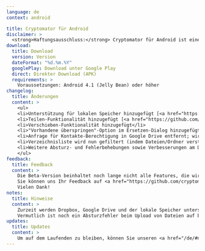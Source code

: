 ```yaml
---
language: de
context: android

title: Cryptomator für Android
disclaimer: >
  <strong>Haftungsausschluss:</strong> Cryptomator für Android ist eine Beta-Software. Durch das Herunterladen von Cryptomator, stimmen Sie zu, Cryptomator nur für Testzwecke mit wiederherstellbaren Daten zu verwenden. Die Entwickler von Cryptomator haften nicht für Verluste oder Schäden an Ihren Daten.
download:
  title: Download
  version: Version
  dateFormat: "%d.%m.%Y"
  googlePlay: Download unter Google Play
  direct: Direkter Download (APK)
  requirements: >
    Voraussetzungen: Android 4.1 (Jelly Bean) oder höher
changelog:
  title: Änderungen
  content: >
    <ul>
    <li>Unterstützung für lokalen Speicher hinzugefügt [<a href="https://github.com/cryptomator/cryptomator-android/issues/4" target="_blank">#4</a>]</li>
    <li>Teilen-Funktionalität hinzugefügt [<a href="https://github.com/cryptomator/cryptomator-android/issues/25" target="_blank">#25</a>]</li>
    <li>Verschieben-Funktionalität hinzugefügt</li>
    <li>"Vorhandene überspringen"-Option im Ersetzen-Dialog hinzugefügt</li>
    <li>Anfrage für Kontakte-Berechtigung in Google Drive entfernt; wir haben niemals Ihre Kontakt-Daten verwertet und technisch gesehen war es nicht mal eine Kontakte-Berechtigung, entschuldigen Sie die Verwirrung [<a href="https://github.com/cryptomator/cryptomator-android/issues/26" target="_blank">#26</a>]</li>
    <li>Verzeichnisliste wird nun gefiltert (indem Dateien/Ordner versteckt werden, die u.a. mit "." beginnen) [<a href="https://github.com/cryptomator/cryptomator-android/issues/28" target="_blank">#28</a>]</li>
    <li>Weitere Absturz- und Fehlerbehebungen sowie Verbesserungen am Design [<a href="https://github.com/cryptomator/cryptomator-android/issues/31" target="_blank">#31</a> und andere]</li>
    </ul>
feedback:
  title: Feedback
  content: >
    Die Beta-Version beinhaltet noch lange nicht alle Features, die wir für die finale Version vorgesehen haben, und hat uns bekannte Bugs, aber wir sind trotzdem offen für Vorschläge und natürlich Fehlerberichte.<br/>
    Sie können uns Ihr Feedback auf <a href="https://github.com/cryptomator/cryptomator-android" target="_blank">GitHub</a> mitteilen. Bitte lesen Sie unsere <a href="https://github.com/cryptomator/cryptomator-android/blob/master/CONTRIBUTING.md" target="_blank">Contribution Guidelines</a> sorgfältig durch. :cat:<br/>
    Vielen Dank!
notes:
  title: Hinweise
  content: >
    Zurzeit werden Dropbox, Google Drive und der lokale Speicher unterstützt. Die Unterstützung von OneDrive und WebDAV werden folgen.<br/><br/>
    Vermutlich ist noch ein Absturzfehler beim Upload von Dateien auf bestimmten Geräten/Konfigurationen vorhanden. Wir konnten das Problem bisher noch nicht reproduzieren, aber wir haben all Ihre Absturzberichte erhalten. Falls dieser Fehler noch da ist, versuchen wir diesen in Version 0.5.0 zu beheben. Vielen Dank für Ihre Geduld!
updates:
  title: Updates
  content: >
    Um auf dem Laufenden zu bleiben, können Sie unseren <a href="/de/#newsletter">Newsletter</a> abonnieren oder diese Seite gelegentlich besuchen.
---
```

